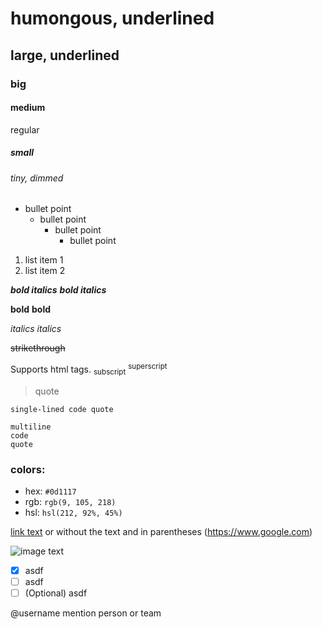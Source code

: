 <!-- markdown testing -->
# humongous, underlined

## large, underlined

### big

#### medium

regular

##### small

###### tiny, dimmed

* bullet point
   - bullet point
      - bullet point
         - bullet point

1. list item 1
2. list item 2

***bold italics***
___bold italics___

**bold**
__bold__

*italics*
_italics_

~~strikethrough~~

Supports html tags.
<sub>subscript</sub>
<sup>superscript</sup>

> quote

`single-lined code quote`

```
multiline
code
quote
```
### colors:
* hex: `#0d1117`
* rgb: `rgb(9, 105, 218)`
* hsl: `hsl(212, 92%, 45%)`

[link text](link)
or without the text and in parentheses
(https://www.google.com)

![image text](link)

- [x] asdf
- [ ] asdf
- [ ] \(Optional) asdf

@username mention person or team

<!-- html style comments -->

[^1]: footnote line 1
[^note]: footnote line 2
